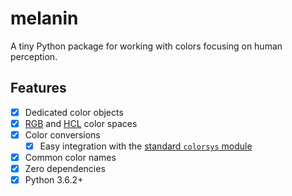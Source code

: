 # melanin

A tiny Python package for working with colors focusing on human perception.

## Features

-   [x] Dedicated color objects
-   [x] [RGB](https://en.wikipedia.org/wiki/RGB_color_model) and
        [HCL](https://en.wikipedia.org/wiki/HCL_color_space) color spaces
-   [x] Color conversions
    -   [x] Easy integration with the
            [standard `colorsys` module](https://docs.python.org/3/library/colorsys.html)
-   [x] Common color names
-   [x] Zero dependencies
-   [x] Python 3.6.2+
